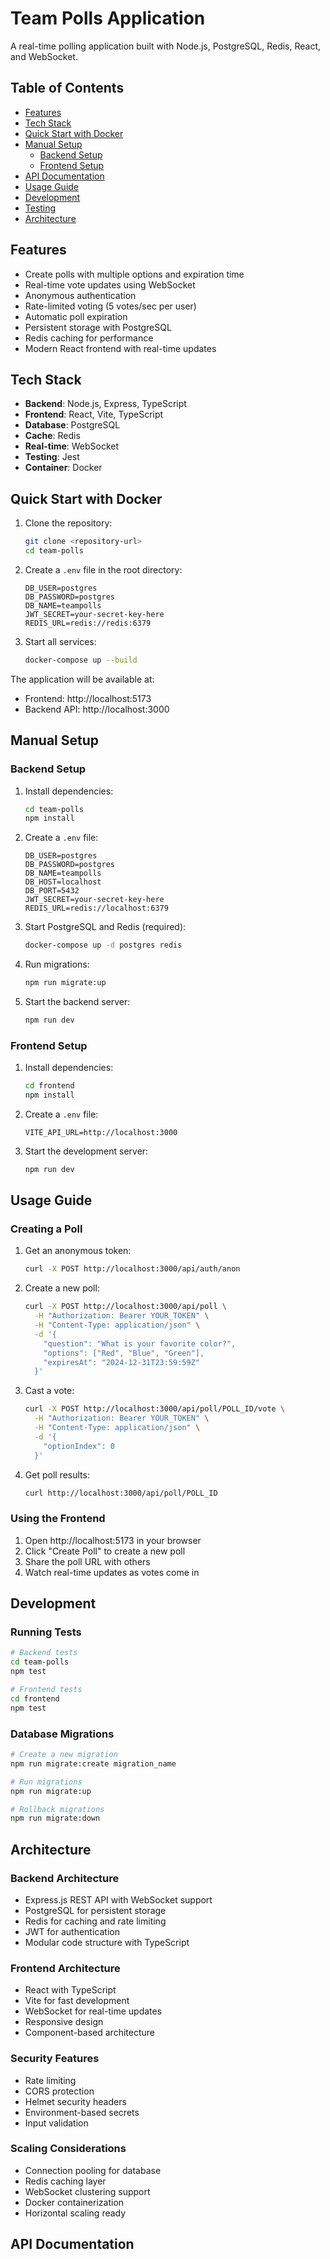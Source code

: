# Team Polls Application

A real-time polling application built with Node.js, PostgreSQL, Redis, React, and WebSocket.

## Table of Contents
- [Features](#features)
- [Tech Stack](#tech-stack)
- [Quick Start with Docker](#quick-start-with-docker)
- [Manual Setup](#manual-setup)
  - [Backend Setup](#backend-setup)
  - [Frontend Setup](#frontend-setup)
- [API Documentation](#api-documentation)
- [Usage Guide](#usage-guide)
- [Development](#development)
- [Testing](#testing)
- [Architecture](#architecture)

## Features
- Create polls with multiple options and expiration time
- Real-time vote updates using WebSocket
- Anonymous authentication
- Rate-limited voting (5 votes/sec per user)
- Automatic poll expiration
- Persistent storage with PostgreSQL
- Redis caching for performance
- Modern React frontend with real-time updates

## Tech Stack
- **Backend**: Node.js, Express, TypeScript
- **Frontend**: React, Vite, TypeScript
- **Database**: PostgreSQL
- **Cache**: Redis
- **Real-time**: WebSocket
- **Testing**: Jest
- **Container**: Docker

## Quick Start with Docker

1. Clone the repository:
   ```bash
   git clone <repository-url>
   cd team-polls
   ```

2. Create a `.env` file in the root directory:
   ```env
   DB_USER=postgres
   DB_PASSWORD=postgres
   DB_NAME=teampolls
   JWT_SECRET=your-secret-key-here
   REDIS_URL=redis://redis:6379
   ```

3. Start all services:
   ```bash
   docker-compose up --build
   ```

The application will be available at:
- Frontend: http://localhost:5173
- Backend API: http://localhost:3000

## Manual Setup

### Backend Setup

1. Install dependencies:
   ```bash
   cd team-polls
   npm install
   ```

2. Create a `.env` file:
   ```env
   DB_USER=postgres
   DB_PASSWORD=postgres
   DB_NAME=teampolls
   DB_HOST=localhost
   DB_PORT=5432
   JWT_SECRET=your-secret-key-here
   REDIS_URL=redis://localhost:6379
   ```

3. Start PostgreSQL and Redis (required):
   ```bash
   docker-compose up -d postgres redis
   ```

4. Run migrations:
   ```bash
   npm run migrate:up
   ```

5. Start the backend server:
   ```bash
   npm run dev
   ```

### Frontend Setup

1. Install dependencies:
   ```bash
   cd frontend
   npm install
   ```

2. Create a `.env` file:
   ```env
   VITE_API_URL=http://localhost:3000
   ```

3. Start the development server:
   ```bash
   npm run dev
   ```

## Usage Guide

### Creating a Poll

1. Get an anonymous token:
   ```bash
   curl -X POST http://localhost:3000/api/auth/anon
   ```

2. Create a new poll:
   ```bash
   curl -X POST http://localhost:3000/api/poll \
     -H "Authorization: Bearer YOUR_TOKEN" \
     -H "Content-Type: application/json" \
     -d '{
       "question": "What is your favorite color?",
       "options": ["Red", "Blue", "Green"],
       "expiresAt": "2024-12-31T23:59:59Z"
     }'
   ```

3. Cast a vote:
   ```bash
   curl -X POST http://localhost:3000/api/poll/POLL_ID/vote \
     -H "Authorization: Bearer YOUR_TOKEN" \
     -H "Content-Type: application/json" \
     -d '{
       "optionIndex": 0
     }'
   ```

4. Get poll results:
   ```bash
   curl http://localhost:3000/api/poll/POLL_ID
   ```

### Using the Frontend

1. Open http://localhost:5173 in your browser
2. Click "Create Poll" to create a new poll
3. Share the poll URL with others
4. Watch real-time updates as votes come in

## Development

### Running Tests
```bash
# Backend tests
cd team-polls
npm test

# Frontend tests
cd frontend
npm test
```

### Database Migrations
```bash
# Create a new migration
npm run migrate:create migration_name

# Run migrations
npm run migrate:up

# Rollback migrations
npm run migrate:down
```

## Architecture

### Backend Architecture
- Express.js REST API with WebSocket support
- PostgreSQL for persistent storage
- Redis for caching and rate limiting
- JWT for authentication
- Modular code structure with TypeScript

### Frontend Architecture
- React with TypeScript
- Vite for fast development
- WebSocket for real-time updates
- Responsive design
- Component-based architecture

### Security Features
- Rate limiting
- CORS protection
- Helmet security headers
- Environment-based secrets
- Input validation

### Scaling Considerations
- Connection pooling for database
- Redis caching layer
- WebSocket clustering support
- Docker containerization
- Horizontal scaling ready

## API Documentation
